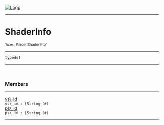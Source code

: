 
[![Logo](../../../images/logo.png)](../../../api/index.html)

---



<h1>ShaderInfo</h1>
<small>`luxe._Parcel.ShaderInfo`</small>



---

`typedef`


---


&nbsp;
&nbsp;







<h3>Members</h3> <hr/><span class="member apipage">
                <a name="vs_id"><a class="lift" href="#vs_id">vs\_id</a></a><div class="clear"></div>
                <code class="signature apipage">vs\_id : [String](#)</code><br/></span>
            <span class="small_desc_flat"></span><span class="member apipage">
                <a name="ps_id"><a class="lift" href="#ps_id">ps\_id</a></a><div class="clear"></div>
                <code class="signature apipage">ps\_id : [String](#)</code><br/></span>
            <span class="small_desc_flat"></span>








---

&nbsp;
&nbsp;
&nbsp;
&nbsp;